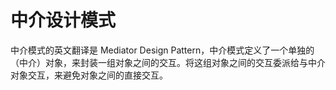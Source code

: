 # 中介设计模式

中介模式的英文翻译是 Mediator Design Pattern，中介模式定义了一个单独的（中介）对象，来封装一组对象之间的交互。将这组对象之间的交互委派给与中介对象交互，来避免对象之间的直接交互。